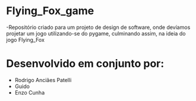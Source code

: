 # Flying_Fox_game
-Repositório criado para um projeto de design de software, onde devíamos projetar um jogo utilizando-se do pygame, culminando assim, na ideia do jogo Flying_Fox

# Desenvolvido em conjunto por:
- Rodrigo Anciães Patelli
- Guido
- Enzo Cunha
